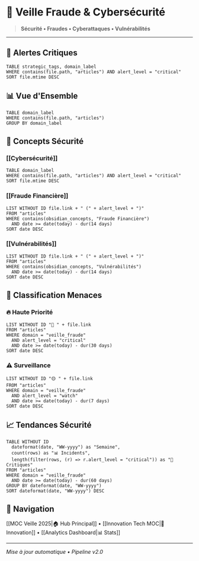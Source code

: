 # 🚨 Veille Fraude & Cybersécurité
> **Sécurité • Fraudes • Cyberattaques • Vulnérabilités**

---

## 🔴 Alertes Critiques

```dataview
TABLE strategic_tags, domain_label
WHERE contains(file.path, "articles") AND alert_level = "critical"
SORT file.mtime DESC
```

## 📊 Vue d'Ensemble

```dataview
TABLE domain_label
WHERE contains(file.path, "articles")
GROUP BY domain_label
```

## 🧠 Concepts Sécurité

### [[Cybersécurité]]
```dataview
TABLE domain_label
WHERE contains(file.path, "articles") AND alert_level = "critical"
SORT file.mtime DESC
```

### [[Fraude Financière]]
```dataview
LIST WITHOUT ID file.link + " (" + alert_level + ")"
FROM "articles"
WHERE contains(obsidian_concepts, "Fraude Financière")
  AND date >= date(today) - dur(14 days)
SORT date DESC
```

### [[Vulnérabilités]]
```dataview
LIST WITHOUT ID file.link + " (" + alert_level + ")"
FROM "articles"
WHERE contains(obsidian_concepts, "Vulnérabilités")
  AND date >= date(today) - dur(14 days)
SORT date DESC
```

## 🎯 Classification Menaces

### 🔥 Haute Priorité
```dataview
LIST WITHOUT ID "🔴 " + file.link
FROM "articles"
WHERE domain = "veille_fraude" 
  AND alert_level = "critical"
  AND date >= date(today) - dur(30 days)
SORT date DESC
```

### ⚠️ Surveillance
```dataview
LIST WITHOUT ID "🟡 " + file.link
FROM "articles" 
WHERE domain = "veille_fraude"
  AND alert_level = "watch"
  AND date >= date(today) - dur(7 days)
SORT date DESC
```

## 📈 Tendances Sécurité

```dataview
TABLE WITHOUT ID
  dateformat(date, "WW-yyyy") as "Semaine",
  count(rows) as "📊 Incidents",
  length(filter(rows, (r) => r.alert_level = "critical")) as "🔴 Critiques"
FROM "articles"
WHERE domain = "veille_fraude" 
  AND date >= date(today) - dur(60 days)
GROUP BY dateformat(date, "WW-yyyy")
SORT dateformat(date, "WW-yyyy") DESC
```

## 🔗 Navigation

[[MOC Veille 2025|🏠 Hub Principal]] • [[Innovation Tech MOC|🚀 Innovation]] • [[Analytics Dashboard|📊 Stats]]

---

*Mise à jour automatique • Pipeline v2.0*